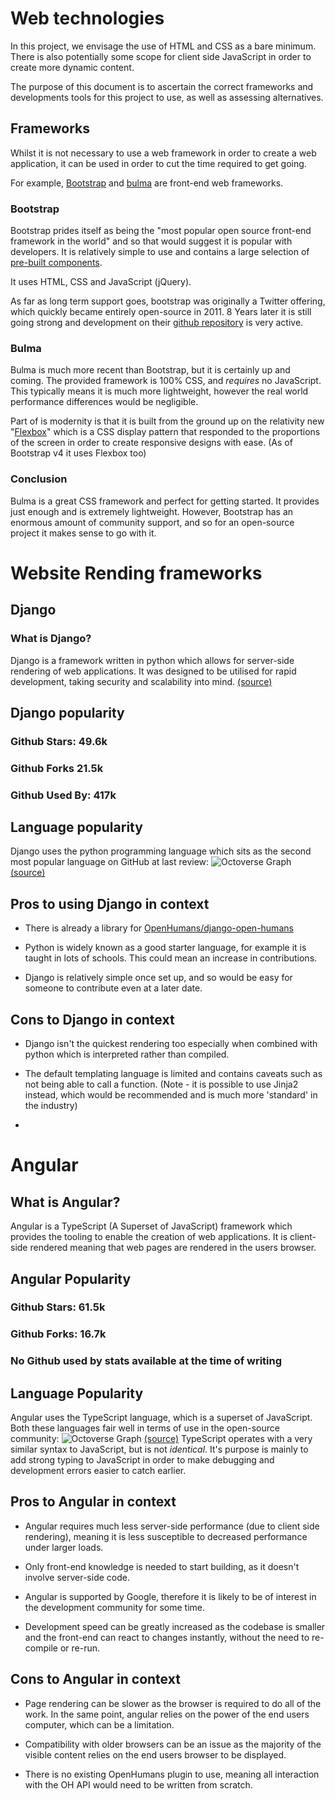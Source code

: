 
# Web technologies

In this project, we envisage the use of HTML and CSS as a bare minimum. There is also potentially some scope for client side JavaScript in order to create more dynamic content.

The purpose of this document is to ascertain the correct frameworks and developments tools for this project to use, as well as assessing alternatives.

## Frameworks

Whilst it is not necessary to use a web framework in order to create a web application, it can be used in order to cut the time required to get going.

For example, [Bootstrap](https://getbootstrap.com) and [bulma](https://bulma.io) are front-end web frameworks.

### Bootstrap

Bootstrap prides itself as being the "most popular open source front-end framework in the world" and so that would suggest it is popular with developers. It is relatively simple to use and contains a large selection of [pre-built components](https://getbootstrap.com/docs/4.5/components/alerts/).

It uses HTML, CSS and JavaScript (jQuery).

As far as long term support goes, bootstrap was originally a Twitter offering, which quickly became entirely open-source in 2011. 8 Years later it is still going strong and development on their [github repository](https://github.com/twbs/bootstrap) is very active.

### Bulma

Bulma is much more recent than Bootstrap, but it is certainly up and coming. The provided framework is 100% CSS, and *requires* no JavaScript. This typically means it is much more lightweight, however the real world performance differences would be negligible.

Part of is modernity is that it is built from the ground up on the relativity new "[Flexbox](https://developer.mozilla.org/en-US/docs/Web/CSS/CSS_Flexible_Box_Layout/Basic_Concepts_of_Flexbox)" which is a CSS display pattern that responded to the proportions of the screen in order to create responsive designs with ease. (As of Bootstrap v4 it uses Flexbox too)

### Conclusion

Bulma is a great CSS framework and perfect for getting started. It provides just enough and is extremely lightweight. However, Bootstrap has an enormous amount of community support, and so for an open-source project it makes sense to go with it.

# Website Rending frameworks

## Django

### What is Django?

Django is a framework written in python which allows for server-side rendering of web applications. It was designed to be utilised for rapid development, taking security and scalability into mind. [(source)](https://www.djangoproject.com)

## Django popularity

### Github Stars: 49.6k

### Github Forks 21.5k

### Github Used By: 417k

## Language popularity

Django uses the python programming language which sits as the second most popular language on GitHub at last review:
![Octoverse Graph](https://user-images.githubusercontent.com/3026030/83363562-47994080-a392-11ea-9da2-351097f7113e.png)
[(source)](https://octoverse.github.com)


## Pros to using Django in context

* There is already a library for [OpenHumans/django-open-humans](https://github.com/OpenHumans/django-open-humans)

* Python is widely known as a good starter language, for example it is taught in lots of schools. This could mean an increase in contributions.

* Django is relatively simple once set up, and so would be easy for someone to contribute even at a later date.

## Cons to Django in context

* Django isn't the quickest rendering too especially when combined with python which is interpreted rather than compiled. 

* The default templating language is limited and contains caveats such as not being able to call a function. (Note - it is possible to use Jinja2 instead, which would be recommended and is much more 'standard' in the industry)
  
* 

# Angular

## What is Angular?

Angular is a TypeScript (A Superset of JavaScript) framework which provides the tooling to enable the creation of web applications. It is client-side rendered meaning that web pages are rendered in the users browser.

## Angular Popularity

### Github Stars: 61.5k

### Github Forks: 16.7k

### No Github used by stats available at the time of writing

## Language Popularity
Angular uses the TypeScript language, which is a superset of JavaScript. Both these languages fair well in terms of use in the open-source community:
![Octoverse Graph](https://user-images.githubusercontent.com/3026030/83363562-47994080-a392-11ea-9da2-351097f7113e.png)
[(source)](https://octoverse.github.com)
TypeScript operates with a very similar syntax to JavaScript, but is not *identical*. It's purpose is mainly to add strong typing to JavaScript in order to make debugging and development errors easier to catch earlier.

## Pros to Angular in context

* Angular requires much less server-side performance (due to client side rendering), meaning it is less susceptible to decreased performance under larger loads.

* Only front-end knowledge is needed to start building, as it doesn't involve server-side code.

* Angular is supported by Google, therefore it is likely to be of interest in the development community for some time.

* Development speed can be greatly increased as the codebase is smaller and the front-end can react to changes instantly, without the need to re-compile or re-run.

## Cons to Angular in context

* Page rendering can be slower as the browser is required to do all of the work. In the same point, angular relies on the power of the end users computer, which can be a limitation. 

* Compatibility with older browsers can be an issue as the majority of the visible content relies on the end users browser to be displayed.

* There is no existing OpenHumans plugin to use, meaning all interaction with the OH API would need to be written from scratch.